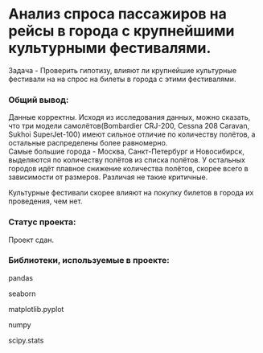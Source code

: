 # Анализ спроса пассажиров на рейсы в города с крупнейшими культурными фестивалями.

Задача - Проверить гипотизу, влияют ли крупнейшие культурные фестивали на на спрос на билеты в города с этими фестивалями.   

### Общий вывод:

Данные корректны. Исходя из исследования данных, можно сказать, что три модели самолётов(Bombardier CRJ-200, Cessna 208 Caravan, Sukhoi SuperJet-100) имеют сильное отличие по количеству полётов, а остальные распределены более равномерно.  
Самые большие города - Москва, Санкт-Петербург и Новосибирск, выделяются по количеству полётов из списка полётов. У остальных городов идёт плавное снижение количества полётов, скорее всего в зависимости от размеров. Различая не такие критичные.  

Культурные фестивали скорее влияют на покупку билетов в города их проведения, чем нет.  

### Статус проекта:

Проект сдан.  

### Библиотеки, используемые в проекте:

pandas  

seaborn  

matplotlib.pyplot  

numpy

scipy.stats  
